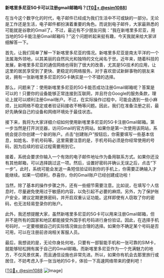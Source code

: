 **新喀里多尼亚5G卡可以注册gmail邮箱吗？[[TG💪+ @esim1088](https://t.me/s/esim1088)]**

在当今这个数字化的时代，电子邮件已经成为我们生活中不可或缺的一部分。无论是工作还是生活，电子邮件都扮演着重要的角色。而说到电子邮件，大家最熟悉的可能就是谷歌的Gmail了。不过，最近有不少朋友问我：“我在新喀里多尼亚，用当地的5G卡能注册Gmail邮箱吗？”这个问题听起来挺有趣，今天我就来给大家详细解答一下。

首先，让我们简单了解一下新喀里多尼亚的情况。新喀里多尼亚是南太平洋的一个法属海外领地，以其美丽的自然风光和独特的文化闻名于世。近年来，随着科技的发展，新喀里多尼亚的通信网络也得到了很大的改善，尤其是5G技术的应用，让这里的居民享受到了更快、更稳定的网络服务。对于喜欢尝试新鲜事物的朋友来说，拥有一张新喀里多尼亚的5G卡确实是一个不错的选择。

那么，问题来了：使用新喀里多尼亚的5G卡能否成功注册Gmail邮箱呢？答案是可以的！只要你的设备能够正常连接到互联网，并且符合Google的服务条款，理论上就可以顺利注册Gmail账户。不过，在实际操作过程中，可能会遇到一些小麻烦，比如网络不稳定或者验证码接收不畅等问题。因此，我们在准备注册之前，最好先确保自己的设备和网络环境处于最佳状态。

接下来，我将为大家详细介绍如何使用新喀里多尼亚的5G卡注册Gmail邮箱。第一步当然是打开浏览器，访问Gmail的官方网站。如果你是第一次使用该网站，系统会提示你创建一个新的账户。点击“创建账户”按钮后，你需要填写一些基本信息，如姓名、手机号码等。这里需要注意的是，手机号码必须是你经常使用的号码，因为后续的验证过程需要用到它。

接着，系统会要求你输入一个有效的电子邮件地址作为备用联系方式。如果你还没有其他邮箱，可以选择跳过这一项。然后，设置好密码并确认无误之后，点击“下一步”。此时，系统可能会发送一条短信验证码到你的手机上，你需要正确输入才能继续。如果一切顺利，恭喜你，你的Gmail账户已经创建成功啦！

当然，除了基本的操作步骤之外，还有一些细节需要注意。比如说，在填写个人信息时，尽量避免使用过于敏感的内容，以免引起不必要的麻烦。另外，为了保护账户安全，建议定期更换密码，并开启双重认证功能。这样即使有人窃取了你的密码，也无法轻易登录你的账户。

此外，我还想提醒大家，虽然新喀里多尼亚的5G卡可以用来注册Gmail邮箱，但并不是所有的国家和地区都能接受外国手机号码进行身份验证。因此，在选择手机号码时，一定要根据自己的实际情况做出合理的选择。如果你不确定某个号码是否可用，可以在注册前咨询相关客服人员。

最后，我想说的是，无论你身处何地，只要有一部智能手机和一张可靠的SIM卡，就能够轻松拥有属于自己的Gmail邮箱。而新喀里多尼亚作为一个充满魅力的地方，不仅风景优美，而且通信设施也非常先进。所以，如果你有机会去那里旅行或居住，不妨考虑入手一张当地的5G卡，体验一下高速网络带来的便利吧！

[[TG💪+ @esim1088](https://t.me/s/esim1088) ![Image](https://i.postimg.cc/4NQfJmqS/Snipaste-2025-05-13-00-14-12.png)]